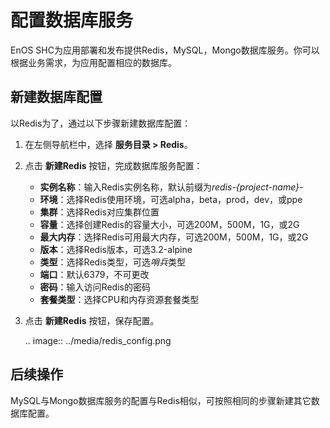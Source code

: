 # 配置数据库服务

EnOS SHC为应用部署和发布提供Redis，MySQL，Mongo数据库服务。你可以根据业务需求，为应用配置相应的数据库。

## 新建数据库配置

以Redis为了，通过以下步骤新建数据库配置：

1. 在左侧导航栏中，选择 **服务目录 > Redis**。

2. 点击 **新建Redis** 按钮，完成数据库服务配置：

   - **实例名称**：输入Redis实例名称，默认前缀为*redis-{project-name}-*
   - **环境**：选择Redis使用环境，可选alpha，beta，prod，dev，或ppe
   - **集群**：选择Redis对应集群位置
   - **容量**：选择创建Redis的容量大小，可选200M，500M，1G，或2G
   - **最大内存**：选择Redis可用最大内存，可选200M，500M，1G，或2G
   - **版本**：选择Redis版本，可选3.2-alpine
   - **类型**：选择Redis类型，可选*哨兵*类型
   - **端口**：默认6379，不可更改
   - **密码**：输入访问Redis的密码
   - **套餐类型**：选择CPU和内存资源套餐类型

3. 点击 **新建Redis** 按钮，保存配置。

   .. image:: ../media/redis_config.png

## 后续操作

MySQL与Mongo数据库服务的配置与Redis相似，可按照相同的步骤新建其它数据库配置。

<!--end-->